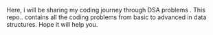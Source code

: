 Here, i will be sharing my coding journey through DSA problems . This repo.. contains all the coding problems from basic to advanced in data structures. Hope it will help you.
